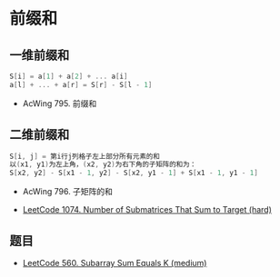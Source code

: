# 前缀和

## 一维前缀和

```cpp
S[i] = a[1] + a[2] + ... a[i]
a[l] + ... + a[r] = S[r] - S[l - 1]
```

- AcWing 795. 前缀和

## 二维前缀和

```cpp
S[i, j] = 第i行j列格子左上部分所有元素的和
以(x1, y1)为左上角，(x2, y2)为右下角的子矩阵的和为：
S[x2, y2] - S[x1 - 1, y2] - S[x2, y1 - 1] + S[x1 - 1, y1 - 1]
```

- AcWing 796. 子矩阵的和

- [LeetCode 1074. Number of Submatrices That Sum to Target (hard)](https://github.com/muyids/leetcode/blob/master/algorithms/1001-1100/1074.number-of-submatrices-that-sum-to-target.md)

## 题目

- [LeetCode 560. Subarray Sum Equals K (medium)](https://github.com/muyids/leetcode/blob/master/algorithms/501-600/560.subarray-sum-equals-k.md)
